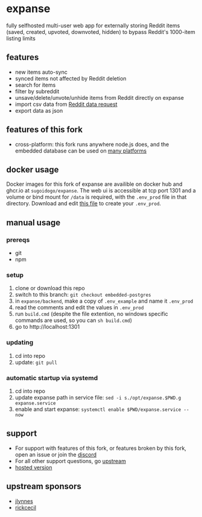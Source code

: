 # expanse

fully selfhosted multi-user web app for externally storing Reddit items (saved, created, upvoted, downvoted, hidden) to bypass Reddit's 1000-item listing limits

## features
- new items auto-sync
- synced items not affected by Reddit deletion
- search for items
- filter by subreddit
- unsave/delete/unvote/unhide items from Reddit directly on expanse
- import csv data from [Reddit data request](https://www.reddit.com/settings/data-request)
- export data as json
## features of this fork
- cross-platform: this fork runs anywhere node.js does, and the embedded database can be used on [many platforms](https://www.npmjs.com/search?q=%40embedded-postgres)
## docker usage
Docker images for this fork of expanse are availible on docker hub and ghcr.io at `sugoidogo/expanse`. The web ui is accessible at tcp port 1301 and a volume or bind mount for `/data` is required, with the `.env_prod` file in that directory. Download and edit [this file](backend/.env_example) to create your `.env_prod`.
## manual usage
### prereqs
- git
- npm
### setup
1. clone or download this repo
2. switch to this branch: `git checkout embedded-postgres`
2. in `expanse/backend`, make a copy of `.env_example` and name it `.env_prod`
3. read the comments and edit the values in `.env_prod`
4. run `build.cmd` (despite the file extention, no windows specific commands are used, so you can `sh build.cmd`)
5. go to http://localhost:1301
### updating
1. cd into repo
2. update: `git pull`
### automatic startup via systemd
1. cd into repo
2. update expanse path in service file: `sed -i s./opt/expanse.$PWD.g expanse.service`
3. enable and start expanse: `systemctl enable $PWD/expanse.service --now`
## support
- For support with features of this fork, or features broken by this fork, open an issue or join the [discord](https://discord.gg/zxDnYSvMNw)
- For all other support questions, go [upstream](https://github.com/jc9108/expanse)
- [hosted version](https://github.com/jc9108/eternity)

## upstream sponsors
- [jlynnes](https://github.com/jlynnes)
- [rickcecil](https://github.com/rickcecil)
